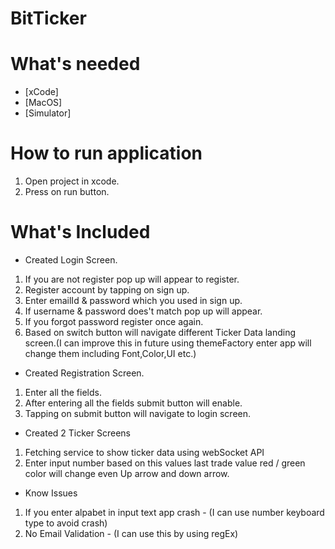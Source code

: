 # BitTicker


# What's needed

* [xCode]
* [MacOS]
* [Simulator]


# How to run application
 1. Open project in xcode.
 2. Press on run button.

# What's Included

* Created Login Screen.
 1. If you are not register pop up will appear to register.
 2. Register account by tapping on sign up.
 3. Enter emailId & password which you used in sign up.
 4. If username & password does't match pop up will appear.
 5. If you forgot password register once again.
 6. Based on switch button will navigate different Ticker Data landing screen.(I can improve this in future using themeFactory     enter app will change them including Font,Color,UI etc.)
 
* Created Registration Screen.
 1. Enter all the fields.
 2. After entering all the fields submit button will enable.
 3. Tapping on submit button will navigate to login screen.
 
* Created 2 Ticker Screens
 1. Fetching service to show ticker data using webSocket API
 2. Enter input number based on this values last trade value red / green color will change even Up arrow and down arrow.
 

* Know Issues
 1. If you enter alpabet in input text app crash - (I can use number keyboard type to avoid crash)
 2. No Email Validation - (I can use this by using regEx)




